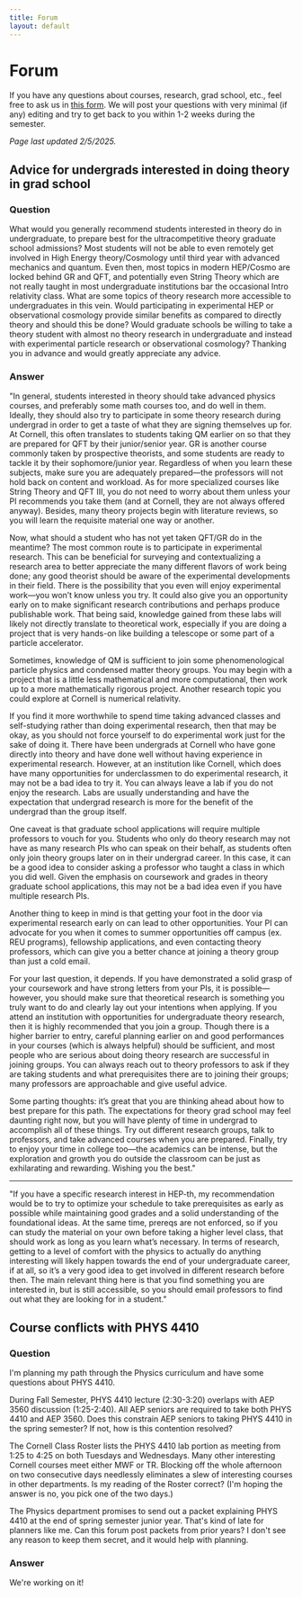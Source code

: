 ```yaml
---
title: Forum
layout: default
---
```

<link rel="stylesheet" href="/main.css">

# Forum

If you have any questions about courses, research, grad school, etc., feel free to ask us in [this form](https://docs.google.com/forms/d/e/1FAIpQLSd6bn5MNtVsbdFpGqtQT8dXEhIvStyfb3S5Vak8E3XqOu7z9Q/viewform?usp=sf_link). We will post your questions with very minimal (if any) editing and try to get back to you within 1-2 weeks during the semester.

_Page last updated 2/5/2025._

## Advice for undergrads interested in doing theory in grad school
### Question
What would you generally recommend students interested in theory do in undergraduate, to prepare best for the ultracompetitive theory graduate school admissions? Most students will not be able to even remotely get involved in High Energy theory/Cosmology until third year with advanced mechanics and quantum. Even then, most topics in modern HEP/Cosmo are locked behind GR and QFT, and potentially even String Theory which are not really taught in most undergraduate institutions bar the occasional Intro relativity class. What are some topics of theory research more accessible to undergraduates in this vein. Would participating in experimental HEP or observational cosmology provide similar benefits as compared to directly theory and should this be done? Would graduate schools be willing to take a theory student with almost no theory research in undergraduate and instead with experimental particle research or observational cosmology? Thanking you in advance and would greatly appreciate any advice.

### Answer
"In general, students interested in theory should take advanced physics courses, and preferably some math courses too, and do well in them. Ideally, they should also try to participate in some theory research during undergrad in order to get a taste of what they are signing themselves up for. At Cornell, this often translates to students taking QM earlier on so that they are prepared for QFT by their junior/senior year. GR is another course commonly taken by prospective theorists, and some students are ready to tackle it by their sophomore/junior year. Regardless of when you learn these subjects, make sure you are adequately prepared—the professors will not hold back on content and workload. As for more specialized courses like String Theory and QFT III, you do not need to worry about them unless your PI recommends you take them (and at Cornell, they are not always offered anyway). Besides, many theory projects begin with literature reviews, so you will learn the requisite material one way or another.

Now, what should a student who has not yet taken QFT/GR do in the meantime? The most common route is to participate in experimental research. This can be beneficial for surveying and contextualizing a research area to better appreciate the many different flavors of work being done; any good theorist should be aware of the experimental developments in their field. There is the possibility that you even will enjoy experimental work—you won’t know unless you try. It could also give you an opportunity early on to make significant research contributions and perhaps produce publishable work. That being said, knowledge gained from these labs will likely not directly translate to theoretical work, especially if you are doing a project that is very hands-on like building a telescope or some part of a particle accelerator.

Sometimes, knowledge of QM is sufficient to join some phenomenological particle physics and condensed matter theory groups. You may begin with a project that is a little less mathematical and more computational, then work up to a more mathematically rigorous project. Another research topic you could explore at Cornell is numerical relativity.

If you find it more worthwhile to spend time taking advanced classes and self-studying rather than doing experimental research, then that may be okay, as you should not force yourself to do experimental work just for the sake of doing it. There have been undergrads at Cornell who have gone directly into theory and have done well without having experience in experimental research. However, at an institution like Cornell, which does have many opportunities for underclassmen to do experimental research, it may not be a bad idea to try it. You can always leave a lab if you do not enjoy the research. Labs are usually understanding and have the expectation that undergrad research is more for the benefit of the undergrad than the group itself.

One caveat is that graduate school applications will require multiple professors to vouch for you. Students who only do theory research may not have as many research PIs who can speak on their behalf, as students often only join theory groups later on in their undergrad career. In this case, it can be a good idea to consider asking a professor who taught a class in which you did well. Given the emphasis on coursework and grades in theory graduate school applications, this may not be a bad idea even if you have multiple research PIs.

Another thing to keep in mind is that getting your foot in the door via experimental research early on can lead to other opportunities. Your PI can advocate for you when it comes to summer opportunities off campus (ex. REU programs), fellowship applications, and even contacting theory professors, which can give you a better chance at joining a theory group than just a cold email.

For your last question, it depends. If you have demonstrated a solid grasp of your coursework and have strong letters from your PIs, it is possible—however, you should make sure that theoretical research is something you truly want to do and clearly lay out your intentions when applying. If you attend an institution with opportunities for undergraduate theory research, then it is highly recommended that you join a group. Though there is a higher barrier to entry, careful planning earlier on and good performances in your courses (which is always helpful) should be sufficient, and most people who are serious about doing theory research are successful in joining groups. You can always reach out to theory professors to ask if they are taking students and what prerequisites there are to joining their groups; many professors are approachable and give useful advice.

Some parting thoughts: it’s great that you are thinking ahead about how to best prepare for this path. The expectations for theory grad school may feel daunting right now, but you will have plenty of time in undergrad to accomplish all of these things. Try out different research groups, talk to professors, and take advanced courses when you are prepared. Finally, try to enjoy your time in college too—the academics can be intense, but the exploration and growth you do outside the classroom can be just as exhilarating and rewarding. Wishing you the best."

---

"If you have a specific research interest in HEP-th, my recommendation would be to try to optimize your schedule to take prerequisites as early as possible while maintaining good grades and a solid understanding of the foundational ideas. At the same time, prereqs are not enforced, so if you can study the material on your own before taking a higher level class, that should work as long as you learn what’s necessary. In terms of research, getting to a level of comfort with the physics to actually do anything interesting will likely happen towards the end of your undergraduate career, if at all, so it’s a very good idea to get involved in different research before then. The main relevant thing here is that you find something you are interested in, but is still accessible, so you should email professors to find out what they are looking for in a student."

## Course conflicts with PHYS 4410
### Question
I'm planning my path through the Physics curriculum and have some questions about PHYS 4410.

During Fall Semester, PHYS 4410 lecture (2:30-3:20) overlaps with AEP 3560 discussion (1:25-2:40). All AEP seniors are required to take both PHYS 4410 and AEP 3560. Does this constrain AEP seniors to taking PHYS 4410 in the spring semester? If not, how is this contention resolved?

The Cornell Class Roster lists the PHYS 4410 lab portion as meeting from 1:25 to 4:25 on both Tuesdays and Wednesdays. Many other interesting Cornell courses meet either MWF or TR. Blocking off the whole afternoon on two consecutive days needlessly eliminates a slew of interesting courses in other departments. Is my reading of the Roster correct? (I'm hoping the answer is no, you pick one of the two days.)

The Physics department promises to send out a packet explaining PHYS 4410 at the end of spring semester junior year. That's kind of late for planners like me. Can this forum post packets from prior years? I don't see any reason to keep them secret, and it would help with planning.

### Answer
We're working on it!
